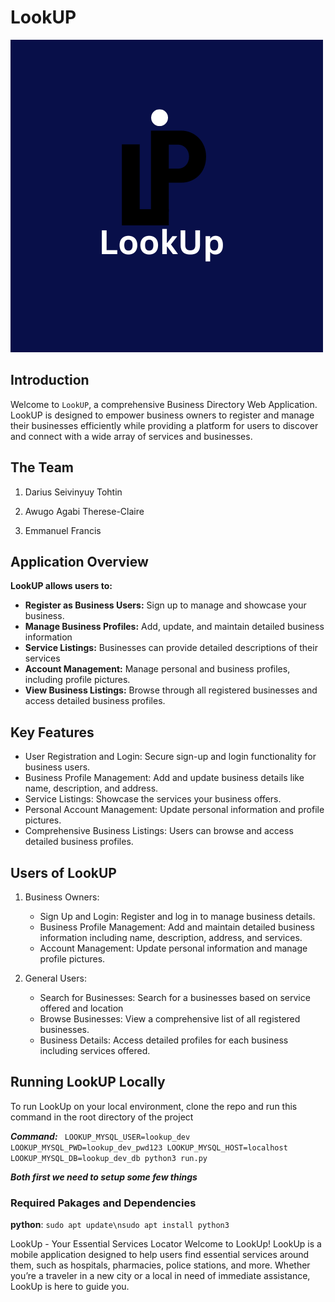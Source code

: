 # LookUP
![Logo](https://raw.githubusercontent.com/drac-pro/LookUp/main/dynamic/static/images/L.png)

## Introduction

Welcome to `LookUP`, a comprehensive Business Directory Web Application. LookUP is designed to empower business owners to register and manage their businesses efficiently while providing a platform for users to discover and connect with a wide array of services and businesses.

## The Team

1. Darius Seivinyuy Tohtin

2. Awugo Agabi Therese-Claire

3. Emmanuel Francis

## Application Overview

**LookUP allows users to:**

- **Register as Business Users:** Sign up to manage and showcase your business.
- **Manage Business Profiles:** Add, update, and maintain detailed business information
- **Service Listings:** Businesses can provide detailed descriptions of their services
- **Account Management:** Manage personal and business profiles, including profile pictures.
- **View Business Listings:** Browse through all registered businesses and access detailed business profiles.

## Key Features
- User Registration and Login: Secure sign-up and login functionality for business users.
- Business Profile Management: Add and update business details like name, description, and address.
- Service Listings: Showcase the services your business offers.
- Personal Account Management: Update personal information and profile pictures.
- Comprehensive Business Listings: Users can browse and access detailed business profiles.

## Users of LookUP

1. Business Owners:

	* Sign Up and Login: Register and log in to manage business details.
	* Business Profile Management: Add and maintain detailed business information including name, description, address, and services.
	* Account Management: Update personal information and manage profile pictures.

2. General Users:

	* Search for Businesses: Search for a businesses based on service offered and location
	* Browse Businesses: View a comprehensive list of all registered businesses.
	* Business Details: Access detailed profiles for each business including services offered.

## Running LookUP Locally

To run LookUp on your local environment, clone the repo and run this command in the root directory of the project

***Command:*** ` LOOKUP_MYSQL_USER=lookup_dev LOOKUP_MYSQL_PWD=lookup_dev_pwd123 LOOKUP_MYSQL_HOST=localhost LOOKUP_MYSQL_DB=lookup_dev_db python3 run.py`

***Both first we need to setup some few things***

### Required Pakages and Dependencies
__python__: `sudo apt update\nsudo apt install python3`


LookUp - Your Essential Services Locator
Welcome to LookUp! LookUp is a mobile application designed to help users find essential services around them, such as hospitals, pharmacies, police stations, and more. Whether you’re a traveler in a new city or a local in need of immediate assistance, LookUp is here to guide you.

